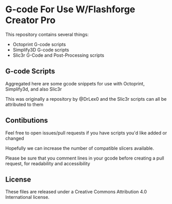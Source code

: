 # G-code For Use W/Flashforge Creator Pro

This repository contains several things:
* Octoprint G-code scripts
* Simplify3D G-code scripts
* Slic3r G-Code and Post-Processing scripts

## G-code Scripts
Aggregated here are some gcode snippets for use with Octoprint, Simplify3d, and also Slic3r

This was originally a repository by @DrLex0 and the Slic3r scripts can all be attributed to them

## Contibutions
Feel free to open issues/pull requests if you have scripts you'd like added or changed

Hopefully we can increase the number of compatible slicers available.

Please be sure that you comment lines in your gcode before creating a pull request, for readability and accessibility 

## License
These files are released under a Creative Commons Attribution 4.0 International license.
